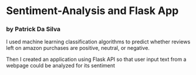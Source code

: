 # Sentiment-Analysis and Flask App
### by Patrick Da Silva
I used machine learning classification algorithms to predict whether reviews left on amazon purchases are positive, neutral, or negative.

Then I created an application using Flask API so that user input text from a webpage could be analyzed for its sentiment
